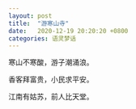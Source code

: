 ```yaml
---
layout: post
title:  "游寒山寺"
date:   2020-12-19 20:20:20 +0800
categories: 语灵梦话
---
```



寒山不寒酸，游子潮涌浪。

香客拜富贵，小民求平安。

江南有姑苏，前人比天堂。